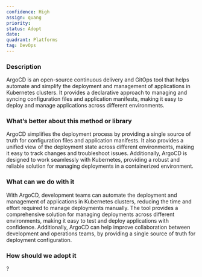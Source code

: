 ```yaml
---
confidence: High
assign: quang
priority: 
status: Adopt
date: 
quadrant: Platforms
tag: DevOps
---
```


<!-- table_of_contents 52d4b4c8-7a91-4fa7-88dc-764ca6ffebae -->

### Description

ArgoCD is an open-source continuous delivery and GitOps tool that helps automate and simplify the deployment and management of applications in Kubernetes clusters. It provides a declarative approach to managing and syncing configuration files and application manifests, making it easy to deploy and manage applications across different environments.

### What’s better about this method or library

ArgoCD simplifies the deployment process by providing a single source of truth for configuration files and application manifests. It also provides a unified view of the deployment state across different environments, making it easy to track changes and troubleshoot issues. Additionally, ArgoCD is designed to work seamlessly with Kubernetes, providing a robust and reliable solution for managing deployments in a containerized environment.

### What can we do with it

With ArgoCD, development teams can automate the deployment and management of applications in Kubernetes clusters, reducing the time and effort required to manage deployments manually. The tool provides a comprehensive solution for managing deployments across different environments, making it easy to test and deploy applications with confidence. Additionally, ArgoCD can help improve collaboration between development and operations teams, by providing a single source of truth for deployment configuration.

### How should we adopt it

?

<!-- child_database 288cd1ca-e566-47ac-8f38-998add819204 -->
